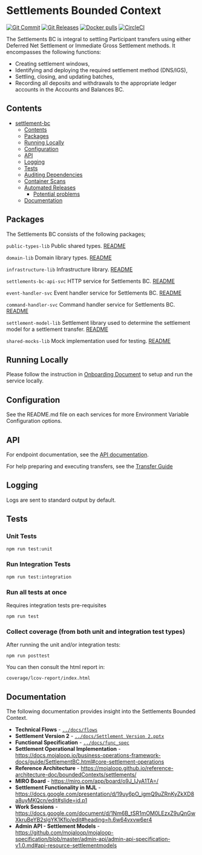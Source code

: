 # Settlements Bounded Context

[![Git Commit](https://img.shields.io/github/last-commit/mojaloop/settlements-bc.svg?style=flat)](https://github.com/mojaloop/settlements-bc/commits/master)
[![Git Releases](https://img.shields.io/github/release/mojaloop/settlements-bc.svg?style=flat)](https://github.com/mojaloop/settlements-bc/releases)
[![Docker pulls](https://img.shields.io/docker/pulls/mojaloop/settlements-bc.svg?style=flat)](https://hub.docker.com/r/mojaloop/settlements-bc)
[![CircleCI](https://circleci.com/gh/mojaloop/settlements-bc.svg?style=svg)](https://circleci.com/gh/mojaloop/settlements-bc)

The Settlements BC is integral to settling Participant transfers using either Deferred Net Settlement or Immediate Gross Settlement methods. It encompasses the following functions:

- Creating settlement windows,
- Identifying and deploying the required settlement method (DNS/IGS),
- Settling, closing, and updating batches,
- Recording all deposits and withdrawals to the appropriate ledger accounts in the Accounts and Balances BC.

## Contents
- [settlement-bc](#settlement-bc)
  - [Contents](#contents)
  - [Packages](#packages)
  - [Running Locally](#running-locally)
  - [Configuration](#configuration)
  - [API](#api)
  - [Logging](#logging)
  - [Tests](#tests)
  - [Auditing Dependencies](#auditing-dependencies)
  - [Container Scans](#container-scans)
  - [Automated Releases](#automated-releases)
    - [Potential problems](#potential-problems)
  - [Documentation](#documentation)

## Packages
The Settlements BC consists of the following packages;

`public-types-lib`
Public shared types.
[README](./packages/public-types-lib/README.md)

`domain-lib`
Domain library types.
[README](./packages/domain-lib/README.md)

`infrastructure-lib`
Infrastructure library.
[README](./packages/infrastructure-lib/README.md)

`settlements-bc-api-svc`
HTTP service for Settlements BC.
[README](packages/api-svc/README.md)

`event-handler-svc`
Event handler service for Settlements BC.
[README](packages/event-handler-svc/README.md)

`command-handler-svc`
Command handler service for Settlements BC.
[README](packages/command-handler-svc/README.md)

`settlement-model-lib`
Settlement library used to determine the settlement model for a settlement transfer.
[README](./packages/settlement-model-lib/README.md)

`shared-mocks-lib`
Mock implementation used for testing.
[README](./packages/shared-mocks-lib/README.md)

## Running Locally

Please follow the instruction in [Onboarding Document](Onboarding.md) to setup and run the service locally.

## Configuration

See the README.md file on each services for more Environment Variable Configuration options.

## API

For endpoint documentation, see the [API documentation](https://github.com/mojaloop/mojaloop-specification/blob/master/admin-api/admin-api-specification-v1.0.md#api-resource-settlementmodels).

For help preparing and executing transfers, see the [Transfer Guide](TransferGuide.md)

## Logging

Logs are sent to standard output by default.

## Tests

### Unit Tests

```bash
npm run test:unit
```

### Run Integration Tests

```shell
npm run test:integration
```

### Run all tests at once
Requires integration tests pre-requisites
```shell
npm run test
```

### Collect coverage (from both unit and integration test types)

After running the unit and/or integration tests:

```shell
npm run posttest
```

You can then consult the html report in:

```shell
coverage/lcov-report/index.html
```


## Documentation
The following documentation provides insight into the Settlements Bounded Context.

- **Technical Flows** - [`../docs/flows`](docs/flows/)
- **Settlement Version 2** - [`../docs/Settlement Version 2.pptx`](docs/Settlement%20Version%202.pptx)
- **Functional Specification** - [`../docs/func_spec`](docs/func_spec/)
- **Settlement Operational Implementation** - https://docs.mojaloop.io/business-operations-framework-docs/guide/SettlementBC.html#core-settlement-operations
- **Reference Architecture** - https://mojaloop.github.io/reference-architecture-doc/boundedContexts/settlements/
- **MIRO Board** - https://miro.com/app/board/o9J_lJyA1TA=/
- **Settlement Functionality in MJL** - https://docs.google.com/presentation/d/19uy6pO_igmQ9uZRnKyZkXD8a8uyMKQcn/edit#slide=id.p1
- **Work Sessions** - https://docs.google.com/document/d/1Nm6B_tSR1mOM0LEzxZ9uQnGwXkruBeYB2slgYK1Kflo/edit#heading=h.6w64vxvw6er4
- **Admin API - Settlement Models** - https://github.com/mojaloop/mojaloop-specification/blob/master/admin-api/admin-api-specification-v1.0.md#api-resource-settlementmodels
